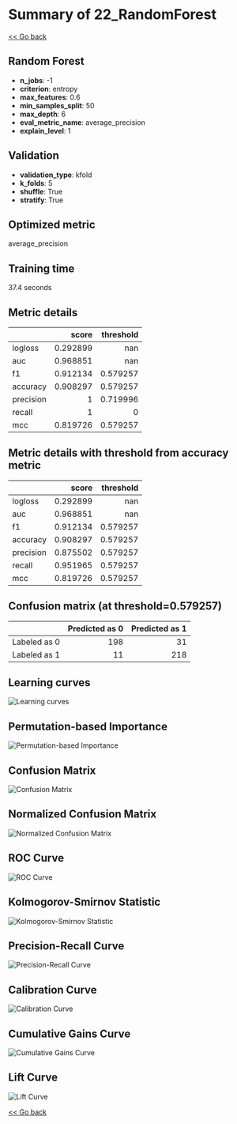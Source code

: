 # Summary of 22_RandomForest

[<< Go back](../README.md)


## Random Forest
- **n_jobs**: -1
- **criterion**: entropy
- **max_features**: 0.6
- **min_samples_split**: 50
- **max_depth**: 6
- **eval_metric_name**: average_precision
- **explain_level**: 1

## Validation
 - **validation_type**: kfold
 - **k_folds**: 5
 - **shuffle**: True
 - **stratify**: True

## Optimized metric
average_precision

## Training time

37.4 seconds

## Metric details
|           |    score |   threshold |
|:----------|---------:|------------:|
| logloss   | 0.292899 |  nan        |
| auc       | 0.968851 |  nan        |
| f1        | 0.912134 |    0.579257 |
| accuracy  | 0.908297 |    0.579257 |
| precision | 1        |    0.719996 |
| recall    | 1        |    0        |
| mcc       | 0.819726 |    0.579257 |


## Metric details with threshold from accuracy metric
|           |    score |   threshold |
|:----------|---------:|------------:|
| logloss   | 0.292899 |  nan        |
| auc       | 0.968851 |  nan        |
| f1        | 0.912134 |    0.579257 |
| accuracy  | 0.908297 |    0.579257 |
| precision | 0.875502 |    0.579257 |
| recall    | 0.951965 |    0.579257 |
| mcc       | 0.819726 |    0.579257 |


## Confusion matrix (at threshold=0.579257)
|              |   Predicted as 0 |   Predicted as 1 |
|:-------------|-----------------:|-----------------:|
| Labeled as 0 |              198 |               31 |
| Labeled as 1 |               11 |              218 |

## Learning curves
![Learning curves](learning_curves.png)

## Permutation-based Importance
![Permutation-based Importance](permutation_importance.png)
## Confusion Matrix

![Confusion Matrix](confusion_matrix.png)


## Normalized Confusion Matrix

![Normalized Confusion Matrix](confusion_matrix_normalized.png)


## ROC Curve

![ROC Curve](roc_curve.png)


## Kolmogorov-Smirnov Statistic

![Kolmogorov-Smirnov Statistic](ks_statistic.png)


## Precision-Recall Curve

![Precision-Recall Curve](precision_recall_curve.png)


## Calibration Curve

![Calibration Curve](calibration_curve_curve.png)


## Cumulative Gains Curve

![Cumulative Gains Curve](cumulative_gains_curve.png)


## Lift Curve

![Lift Curve](lift_curve.png)



[<< Go back](../README.md)
